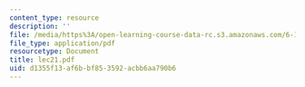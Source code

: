 ```yaml
---
content_type: resource
description: ''
file: /media/https%3A/open-learning-course-data-rc.s3.amazonaws.com/6-170-laboratory-in-software-engineering-fall-2005/d1355f13af6bbf853592acbb6aa790b6_lec21.pdf
file_type: application/pdf
resourcetype: Document
title: lec21.pdf
uid: d1355f13-af6b-bf85-3592-acbb6aa790b6
---
```

